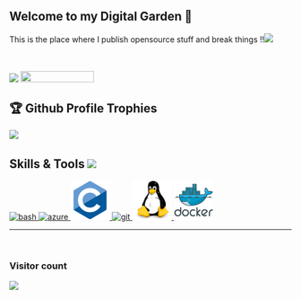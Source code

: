 
## Welcome to my Digital Garden 🌱
This is the place where I publish opensource stuff and break things !!<img src="https://media.giphy.com/media/WUlplcMpOCEmTGBtBW/giphy.gif" width="40">
<br>
<br>
<br>

<img align="centre" width="48%" src="https://github-readme-stats.vercel.app/api?username=prashantdivate&show_icons=true&theme=onedark"/> <img align="centre" width="51%" height="50%" src="https://github-readme-streak-stats.herokuapp.com?user=prashantdivate&count_private=true&theme=gruvbox"/> 

<h2>🏆 Github Profile Trophies</h2> 
<a href="https://github.com/ryo-ma/github-profile-trophy"> <img src="https://github-profile-trophy.vercel.app/?username=prashantdivate&theme=gruvbox&row=1&column=8"></a>
  
<p><h2> Skills & Tools  <img src = "https://media2.giphy.com/media/QssGEmpkyEOhBCb7e1/giphy.gif?cid=ecf05e47a0n3gi1bfqntqmob8g9aid1oyj2wr3ds3mg700bl&rid=giphy.gif" width = 32px> </h2><p align="left"> <a href="https://www.gnu.org/software/bash/" target="_blank" rel="noreferrer"> <img src="https://www.vectorlogo.zone/logos/gnu_bash/gnu_bash-icon.svg" alt="bash" width="70" height="70"/> </a> <a href="https://azure.microsoft.com/en-in/" target="_blank" rel="noreferrer"> <img src="https://www.vectorlogo.zone/logos/microsoft_azure/microsoft_azure-icon.svg" alt="azure" width="70" height="70"/> </a> <a href="https://www.cprogramming.com/" target="_blank" rel="noreferrer"> <img src="https://raw.githubusercontent.com/devicons/devicon/master/icons/c/c-original.svg" alt="c" width="70" height="70"/> </a> <a href="https://git-scm.com/" target="_blank" rel="noreferrer"> <img src="https://www.vectorlogo.zone/logos/git-scm/git-scm-icon.svg" alt="git" width="70" height="70"/> </a> <a 
href="https://www.linux.org/" target="_blank" rel="noreferrer"> <img src="https://raw.githubusercontent.com/devicons/devicon/master/icons/linux/linux-original.svg" alt="linux" width="70" height="70"/> </a> <a href="https://www.docker.com/" target="_blank" rel="noreferrer"> <img src="https://raw.githubusercontent.com/devicons/devicon/master/icons/docker/docker-original-wordmark.svg" alt="docker" width="70" height="70"/> </a> </p>

---
<br>

### Visitor count 
<img src="https://profile-counter.glitch.me/prashantdivate/count.svg" />
